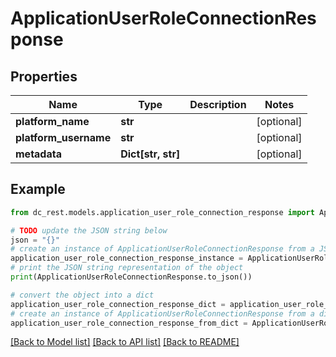 # ApplicationUserRoleConnectionResponse


## Properties

Name | Type | Description | Notes
------------ | ------------- | ------------- | -------------
**platform_name** | **str** |  | [optional] 
**platform_username** | **str** |  | [optional] 
**metadata** | **Dict[str, str]** |  | [optional] 

## Example

```python
from dc_rest.models.application_user_role_connection_response import ApplicationUserRoleConnectionResponse

# TODO update the JSON string below
json = "{}"
# create an instance of ApplicationUserRoleConnectionResponse from a JSON string
application_user_role_connection_response_instance = ApplicationUserRoleConnectionResponse.from_json(json)
# print the JSON string representation of the object
print(ApplicationUserRoleConnectionResponse.to_json())

# convert the object into a dict
application_user_role_connection_response_dict = application_user_role_connection_response_instance.to_dict()
# create an instance of ApplicationUserRoleConnectionResponse from a dict
application_user_role_connection_response_from_dict = ApplicationUserRoleConnectionResponse.from_dict(application_user_role_connection_response_dict)
```
[[Back to Model list]](../README.md#documentation-for-models) [[Back to API list]](../README.md#documentation-for-api-endpoints) [[Back to README]](../README.md)


